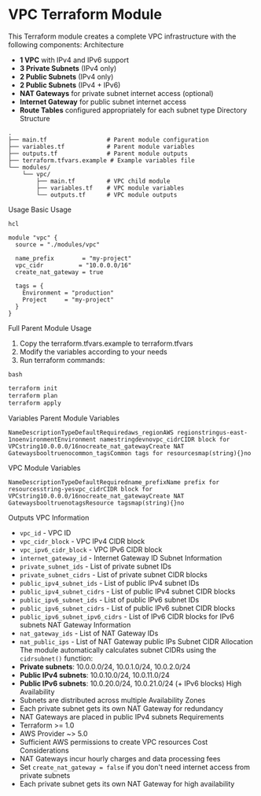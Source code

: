 # VPC Terraform Module
This Terraform module creates a complete VPC infrastructure with the following components:
Architecture
* **1 VPC** with IPv4 and IPv6 support
* **3 Private Subnets** (IPv4 only)
* **2 Public Subnets** (IPv4 only)
* **2 Public Subnets** (IPv4 + IPv6)
* **NAT Gateways** for private subnet internet access (optional)
* **Internet Gateway** for public subnet internet access
* **Route Tables** configured appropriately for each subnet type
Directory Structure

```
.
├── main.tf                 # Parent module configuration
├── variables.tf            # Parent module variables
├── outputs.tf              # Parent module outputs
├── terraform.tfvars.example # Example variables file
└── modules/
    └── vpc/
        ├── main.tf         # VPC child module
        ├── variables.tf    # VPC module variables
        └── outputs.tf      # VPC module outputs
```

Usage
Basic Usage

```
hcl
```


```hcl
module "vpc" {
  source = "./modules/vpc"

  name_prefix        = "my-project"
  vpc_cidr          = "10.0.0.0/16"
  create_nat_gateway = true

  tags = {
    Environment = "production"
    Project     = "my-project"
  }
}
```

Full Parent Module Usage
1. Copy the terraform.tfvars.example to terraform.tfvars
2. Modify the variables according to your needs
3. Run terraform commands:

```
bash
```


```bash
terraform init
terraform plan
terraform apply
```

Variables
Parent Module Variables

```
NameDescriptionTypeDefaultRequiredaws_regionAWS regionstringus-east-1noenvironmentEnvironment namestringdevnovpc_cidrCIDR block for VPCstring10.0.0.0/16nocreate_nat_gatewayCreate NAT Gatewaysbooltruenocommon_tagsCommon tags for resourcesmap(string){}no
```

VPC Module Variables

```
NameDescriptionTypeDefaultRequiredname_prefixName prefix for resourcesstring-yesvpc_cidrCIDR block for VPCstring10.0.0.0/16nocreate_nat_gatewayCreate NAT GatewaysbooltruenotagsResource tagsmap(string){}no
```

Outputs
VPC Information
* `vpc_id` - VPC ID
* `vpc_cidr_block` - VPC IPv4 CIDR block
* `vpc_ipv6_cidr_block` - VPC IPv6 CIDR block
* `internet_gateway_id` - Internet Gateway ID
Subnet Information
* `private_subnet_ids` - List of private subnet IDs
* `private_subnet_cidrs` - List of private subnet CIDR blocks
* `public_ipv4_subnet_ids` - List of public IPv4 subnet IDs
* `public_ipv4_subnet_cidrs` - List of public IPv4 subnet CIDR blocks
* `public_ipv6_subnet_ids` - List of public IPv6 subnet IDs
* `public_ipv6_subnet_cidrs` - List of public IPv6 subnet CIDR blocks
* `public_ipv6_subnet_ipv6_cidrs` - List of IPv6 CIDR blocks for IPv6 subnets
NAT Gateway Information
* `nat_gateway_ids` - List of NAT Gateway IDs
* `nat_public_ips` - List of NAT Gateway public IPs
Subnet CIDR Allocation
The module automatically calculates subnet CIDRs using the `cidrsubnet()` function:
* **Private subnets**: 10.0.0.0/24, 10.0.1.0/24, 10.0.2.0/24
* **Public IPv4 subnets**: 10.0.10.0/24, 10.0.11.0/24
* **Public IPv6 subnets**: 10.0.20.0/24, 10.0.21.0/24 (+ IPv6 blocks)
High Availability
* Subnets are distributed across multiple Availability Zones
* Each private subnet gets its own NAT Gateway for redundancy
* NAT Gateways are placed in public IPv4 subnets
Requirements
* Terraform >= 1.0
* AWS Provider ~> 5.0
* Sufficient AWS permissions to create VPC resources
Cost Considerations
* NAT Gateways incur hourly charges and data processing fees
* Set `create_nat_gateway = false` if you don't need internet access from private subnets
* Each private subnet gets its own NAT Gateway for high availability
